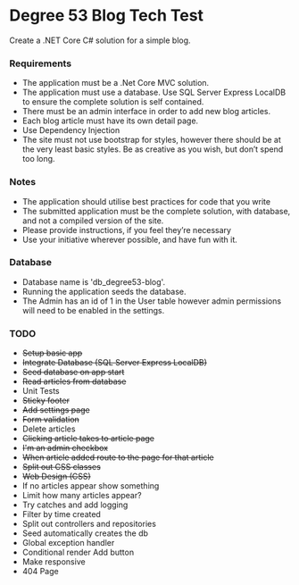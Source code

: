 # Degree 53 Blog Tech Test

Create a .NET Core C# solution for a simple blog.

### Requirements

* The application must be a .Net Core MVC solution.
* The application must use a database. Use SQL Server Express LocalDB to ensure the complete solution is self contained.
* There must be an admin interface in order to add new blog articles.
* Each blog article must have its own detail page.
* Use Dependency Injection
* The site must not use bootstrap for styles, however there should be at the very least basic styles. Be as creative as you wish, but don’t spend too long.

### Notes

* The application should utilise best practices for code that you write
* The submitted application must be the complete solution, with database, and not a compiled version of the site.
* Please provide instructions, if you feel they’re necessary
* Use your initiative wherever possible, and have fun with it.

### Database

* Database name is 'db_degree53-blog'.
* Running the application seeds the database.
* The Admin has an id of 1 in the User table however admin permissions will need to be enabled in the settings.

### TODO

* ~~Setup basic app~~
* ~~Integrate Database (SQL Server Express LocalDB)~~
* ~~Seed database on app start~~
* ~~Read articles from database~~
* Unit Tests
* ~~Sticky footer~~
* ~~Add settings page~~
* ~~Form validation~~
* Delete articles
* ~~Clicking article takes to article page~~
* ~~I'm an admin checkbox~~
* ~~When article added route to the page for that article~~
* ~~Split out CSS classes~~
* ~~Web Design (CSS)~~
* If no articles appear show something
* Limit how many articles appear?
* Try catches and add logging
* Filter by time created
* Split out controllers and repositories
* Seed automatically creates the db
* Global exception handler
* Conditional render Add button
* Make responsive
* 404 Page
